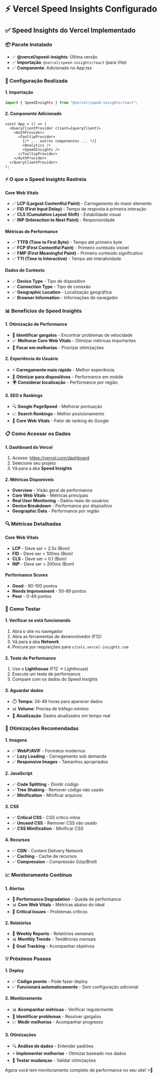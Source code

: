 # ⚡ Vercel Speed Insights Configurado

## ✅ **Speed Insights do Vercel Implementado**

### **📦 Pacote Instalado**
- ✅ **@vercel/speed-insights**: Última versão
- ✅ **Importação**: `@vercel/speed-insights/react` (para Vite)
- ✅ **Componente**: Adicionado no App.tsx

### **🔧 Configuração Realizada**

#### **1. Importação**
```typescript
import { SpeedInsights } from "@vercel/speed-insights/react";
```

#### **2. Componente Adicionado**
```tsx
const App = () => (
  <QueryClientProvider client={queryClient}>
    <AuthProvider>
      <TooltipProvider>
        {/* ... outros componentes ... */}
        <Analytics />
        <SpeedInsights />
      </TooltipProvider>
    </AuthProvider>
  </QueryClientProvider>
);
```

### **⚡ O que o Speed Insights Rastreia**

#### **Core Web Vitals**
- ✅ **LCP (Largest Contentful Paint)** - Carregamento do maior elemento
- ✅ **FID (First Input Delay)** - Tempo de resposta à primeira interação
- ✅ **CLS (Cumulative Layout Shift)** - Estabilidade visual
- ✅ **INP (Interaction to Next Paint)** - Responsividade

#### **Métricas de Performance**
- ✅ **TTFB (Time to First Byte)** - Tempo até primeiro byte
- ✅ **FCP (First Contentful Paint)** - Primeiro conteúdo visível
- ✅ **FMP (First Meaningful Paint)** - Primeiro conteúdo significativo
- ✅ **TTI (Time to Interactive)** - Tempo até interatividade

#### **Dados de Contexto**
- ✅ **Device Type** - Tipo de dispositivo
- ✅ **Connection Type** - Tipo de conexão
- ✅ **Geographic Location** - Localização geográfica
- ✅ **Browser Information** - Informações do navegador

### **📊 Benefícios do Speed Insights**

#### **1. Otimização de Performance**
- 🚀 **Identificar gargalos** - Encontrar problemas de velocidade
- 📈 **Melhorar Core Web Vitals** - Otimizar métricas importantes
- 🎯 **Focar em melhorias** - Priorizar otimizações

#### **2. Experiência do Usuário**
- ⚡ **Carregamento mais rápido** - Melhor experiência
- 📱 **Otimizar para dispositivos** - Performance em mobile
- 🌍 **Considerar localização** - Performance por região

#### **3. SEO e Rankings**
- 🔍 **Google PageSpeed** - Melhorar pontuação
- 📈 **Search Rankings** - Melhor posicionamento
- 🎯 **Core Web Vitals** - Fator de ranking do Google

### **📋 Como Acessar os Dados**

#### **1. Dashboard do Vercel**
1. Acesse: https://vercel.com/dashboard
2. Selecione seu projeto
3. Vá para a aba **Speed Insights**

#### **2. Métricas Disponíveis**
- **Overview** - Visão geral de performance
- **Core Web Vitals** - Métricas principais
- **Real User Monitoring** - Dados reais de usuários
- **Device Breakdown** - Performance por dispositivo
- **Geographic Data** - Performance por região

### **🔍 Métricas Detalhadas**

#### **Core Web Vitals**
- **LCP** - Deve ser < 2.5s (Bom)
- **FID** - Deve ser < 100ms (Bom)
- **CLS** - Deve ser < 0.1 (Bom)
- **INP** - Deve ser < 200ms (Bom)

#### **Performance Scores**
- **Good** - 90-100 pontos
- **Needs Improvement** - 50-89 pontos
- **Poor** - 0-49 pontos

### **🧪 Como Testar**

#### **1. Verificar se está funcionando**
1. Abra o site no navegador
2. Abra as ferramentas de desenvolvedor (F12)
3. Vá para a aba **Network**
4. Procure por requisições para `vitals.vercel-insights.com`

#### **2. Teste de Performance**
1. Use o **Lighthouse** (F12 → Lighthouse)
2. Execute um teste de performance
3. Compare com os dados do Speed Insights

#### **3. Aguardar dados**
- ⏱️ **Tempo**: 24-48 horas para aparecer dados
- 📊 **Volume**: Precisa de tráfego mínimo
- 🔄 **Atualização**: Dados atualizados em tempo real

### **🚀 Otimizações Recomendadas**

#### **1. Imagens**
- ✅ **WebP/AVIF** - Formatos modernos
- ✅ **Lazy Loading** - Carregamento sob demanda
- ✅ **Responsive Images** - Tamanhos apropriados

#### **2. JavaScript**
- ✅ **Code Splitting** - Dividir código
- ✅ **Tree Shaking** - Remover código não usado
- ✅ **Minification** - Minificar arquivos

#### **3. CSS**
- ✅ **Critical CSS** - CSS crítico inline
- ✅ **Unused CSS** - Remover CSS não usado
- ✅ **CSS Minification** - Minificar CSS

#### **4. Recursos**
- ✅ **CDN** - Content Delivery Network
- ✅ **Caching** - Cache de recursos
- ✅ **Compression** - Compressão Gzip/Brotli

### **📈 Monitoramento Contínuo**

#### **1. Alertas**
- 🔔 **Performance Degradation** - Queda de performance
- 📊 **Core Web Vitals** - Métricas abaixo do ideal
- 🚨 **Critical Issues** - Problemas críticos

#### **2. Relatórios**
- 📅 **Weekly Reports** - Relatórios semanais
- 📊 **Monthly Trends** - Tendências mensais
- 🎯 **Goal Tracking** - Acompanhar objetivos

### **💡 Próximos Passos**

#### **1. Deploy**
- ✅ **Código pronto** - Pode fazer deploy
- ✅ **Funcionará automaticamente** - Sem configuração adicional

#### **2. Monitoramento**
- 📊 **Acompanhar métricas** - Verificar regularmente
- 🎯 **Identificar problemas** - Resolver gargalos
- 📈 **Medir melhorias** - Acompanhar progresso

#### **3. Otimizações**
- 🔍 **Análise de dados** - Entender padrões
- ⚡ **Implementar melhorias** - Otimizar baseado nos dados
- 🧪 **Testar mudanças** - Validar otimizações

Agora você tem monitoramento completo de performance no seu site! ⚡🎉
